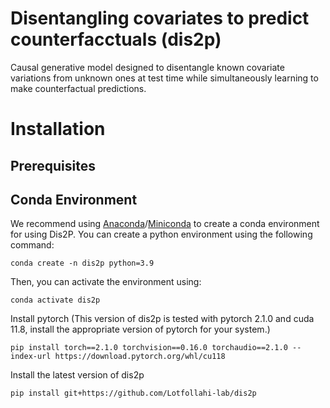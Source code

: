 # Disentangling covariates to predict counterfacctuals (dis2p)
Causal generative model designed to disentangle known covariate variations from unknown ones at test time while simultaneously learning to make counterfactual predictions.


Installation
============

Prerequisites
--
Conda Environment
--
We recommend using [Anaconda](https://www.anaconda.com/)/[Miniconda](https://docs.conda.io/projects/miniconda/en/latest/) to create a conda environment for using Dis2P. You can create a python environment using the following command:

    conda create -n dis2p python=3.9

Then, you can activate the environment using:

    conda activate dis2p


Install pytorch (This version of dis2p is tested with pytorch 2.1.0 and cuda 11.8, install the appropriate version of pytorch for your system.)
```
pip install torch==2.1.0 torchvision==0.16.0 torchaudio==2.1.0 --index-url https://download.pytorch.org/whl/cu118
```

Install the latest version of dis2p
```
pip install git+https://github.com/Lotfollahi-lab/dis2p
```
